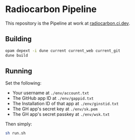 # Radiocarbon Pipeline

This repository is the Pipeline at work at [radiocarbon.ci.dev](radiocarbon.ci.dev).

## Building

```bash
opam depext -i dune current current_web current_git
dune build
```

## Running

Set the following:
  - Your username at `./env/account.txt`
  - The GitHub app ID at `./env/gappid.txt`
  - The Installation ID of that app at `./env/ginstid.txt`
  - The GH app's secret key at `./env/sk.pem`
  - The GH app's secret passkey at `./env/wsk.txt`

Then simply:

```bash
sh run.sh
```
